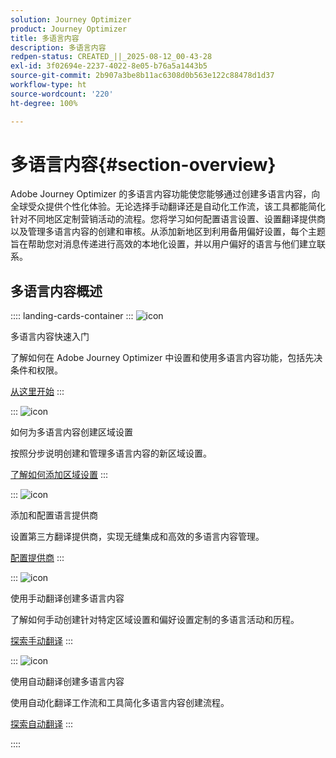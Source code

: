 ```yaml
---
solution: Journey Optimizer
product: Journey Optimizer
title: 多语言内容
description: 多语言内容
redpen-status: CREATED_||_2025-08-12_00-43-28
exl-id: 3f02694e-2237-4022-8e05-b76a5a1443b5
source-git-commit: 2b907a3be8b11ac6308d0b563e122c88478d1d37
workflow-type: ht
source-wordcount: '220'
ht-degree: 100%

---
```


# 多语言内容{#section-overview}

Adobe Journey Optimizer 的多语言内容功能使您能够通过创建多语言内容，向全球受众提供个性化体验。无论选择手动翻译还是自动化工作流，该工具都能简化针对不同地区定制营销活动的流程。您将学习如何配置语言设置、设置翻译提供商以及管理多语言内容的创建和审核。从添加新地区到利用备用偏好设置，每个主题旨在帮助您对消息传递进行高效的本地化设置，并以用户偏好的语言与他们建立联系。

## 多语言内容概述

:::: landing-cards-container
:::
![icon](https://cdn.experienceleague.adobe.com/icons/circle-play.svg?lang=zh-Hans)

多语言内容快速入门

了解如何在 Adobe Journey Optimizer 中设置和使用多语言内容功能，包括先决条件和权限。

[从这里开始](../using/content-management/multilingual-gs.md)
:::

:::
![icon](https://cdn.experienceleague.adobe.com/icons/list-check.svg?lang=zh-Hans)

如何为多语言内容创建区域设置

按照分步说明创建和管理多语言内容的新区域设置。

[了解如何添加区域设置](../using/content-management/multilingual-locale.md)
:::

:::
![icon](https://cdn.experienceleague.adobe.com/icons/gear.svg?lang=zh-Hans)

添加和配置语言提供商

设置第三方翻译提供商，实现无缝集成和高效的多语言内容管理。

[配置提供商](../using/content-management/multilingual-provider.md)
:::

:::
![icon](https://cdn.experienceleague.adobe.com/icons/bullseye.svg?lang=zh-Hans)

使用手动翻译创建多语言内容

了解如何手动创建针对特定区域设置和偏好设置定制的多语言活动和历程。

[探索手动翻译](../using/content-management/multilingual-manual.md)
:::

:::
![icon](https://cdn.experienceleague.adobe.com/icons/puzzle-piece.svg?lang=zh-Hans)

使用自动翻译创建多语言内容

使用自动化翻译工作流和工具简化多语言内容创建流程。

[探索自动翻译](../using/content-management/multilingual-automated.md)
:::

::::
